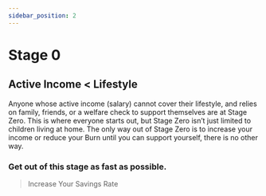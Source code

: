```yaml
---
sidebar_position: 2
---
```


# Stage 0

## Active Income < Lifestyle

Anyone whose active income (salary) cannot cover their lifestyle, and relies on family, friends, or a welfare check to support themselves are at Stage Zero. This is where everyone starts out, but Stage Zero isn’t just limited to children living at home. The only way out of Stage Zero is to increase your income or reduce your Burn until you can support yourself, there is no other way. 

### Get out of this stage as fast as possible.

>Increase Your Savings Rate